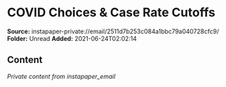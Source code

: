# COVID Choices & Case Rate Cutoffs

**Source:** instapaper-private://email/2511d7b253c084a1bbc79a040728cfc9/
**Folder:** Unread
**Added:** 2021-06-24T02:02:14




## Content
*Private content from instapaper_email*
